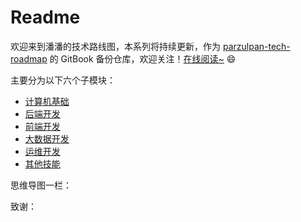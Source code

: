 # Readme

欢迎来到潘潘的技术路线图，本系列将持续更新，作为 [parzulpan-tech-roadmap](https://github.com/parzulpan/parzulpan-tech-roadmap) 的 GitBook 备份仓库，欢迎关注！[在线阅读\~](https://roadmap.docs.parzulpan.cn/) :smile:

主要分为以下六个子模块：

* [计算机基础](https://app.gitbook.com/s/oBK9PsvfGLB4hTnzJ4dZ/)
* [后端开发](https://app.gitbook.com/s/epVgjoSIIqN15rlItGY3/)
* [前端开发](https://app.gitbook.com/s/QLp0OqPSZYRe2iVclzdp/)
* [大数据开发](https://app.gitbook.com/s/I6uxA1wVy11Uqq6jRnX4/)
* [运维开发](https://app.gitbook.com/s/el9i25EdKkD5NRbFkEfK/)
* [其他技能](https://app.gitbook.com/s/a2fW9n4KDlkXlQuxOKtF/)

思维导图一栏：

致谢：

